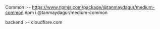Common :-- https://www.npmjs.com/package/@tanmaydagur/medium-common 
           npm i @tanmaydagur/medium-common

backend :-- cloudflare.com
